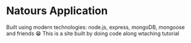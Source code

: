 # Natours Application

Built using modern technologies: node.js, express, mongoDB, mongoose and friends 😁
This is a site built by doing code along wtaching tutorial

